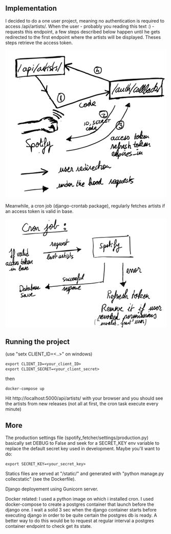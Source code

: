 ## Implementation

I decided to do a one user project, meaning no authentication is required to access /api/artists/.
When the user - probably you reading this text :) - requests this endpoint, a few steps described below happen until he gets redirected to the first endpoint where the artists will be displayed. Theses steps retrieve the access token.

![drawing explaining the Authorization code flow in use in my implementation1](img/top.png)

Meanwhile, a cron job (django-crontab package), regularly fetches artists if an access token is valid in base.

![drawing explaining the Authorization code flow in use in my implementation](img/bottom.png)

## Running the project 
(use "setx CLIENT_ID=<..>" on windows)
```
export CLIENT_ID=<your_client_ID>
export CLIENT_SECRET=<your_client_secret>
```
then 
```
docker-compose up
```

Hit http://localhost:5000/api/artists/ with your browser and you should see the artists from new releases (not all at first, the cron task execute every minute)

## More

The production settings file (spotify_fetcher/settings/production.py) basically set DEBUG to False and seek for a SECRET_KEY env variable to replace the default secret key used in development. 
Maybe you'll want to do:
```
export SECRET_KEY=<your_secret_key>
```
Statics files are served at "/static/" and generated with "python manage.py collecstatic" (see the Dockerfile).


Django deployement using Gunicorn server.

Docker related: I used a python image on which i installed cron. I used docker-compose to create a postgres container that launch before the django one. I wait a solid 3 sec when the django container starts before executing django in order to be quite certain the postgres db is ready. A better way to do this would be to request at regular interval a postgres container endpoint to check get its state.